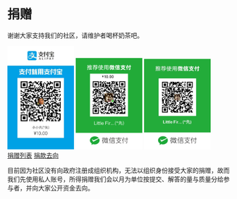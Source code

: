 # 捐赠

谢谢大家支持我们的社区，请维护者喝杯奶茶吧。

<div style="float:left">
 <img src="donation_zfb.jpg" width="30%"> 
 <img src="donation_wx.jpg" width="30%"> 
 <img src="donation_wx_any.jpg" width="30%"> 
</div>

[捐赠列表](./users.md)
[捐款去向](./money_spent.md)

目前因为社区没有向政府注册成组织机构，无法以组织身份接受大家的捐赠，故而我们先使用私人账号，所得捐赠我们会以月为单位按提交、解答的量与质量分给参与者，并向大家公开资金去向。
